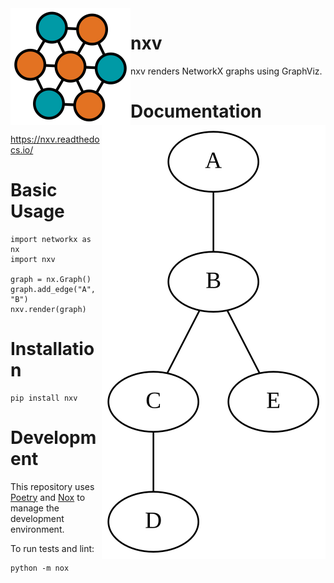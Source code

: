 <img src="./docs/_static/logo/logo.svg" align="left">

# nxv

nxv renders NetworkX graphs using GraphViz.

<img src="./docs/_static/example/quickstart_graph.svg" align="right">

# Documentation

https://nxv.readthedocs.io/

# Basic Usage

    import networkx as nx
    import nxv
    
    graph = nx.Graph()
    graph.add_edge("A", "B")
    nxv.render(graph)

# Installation

    pip install nxv

# Development

This repository uses [Poetry](https://python-poetry.org/) and [Nox](https://nox.thea.codes/en/stable/)
to manage the development environment.

To run tests and lint:

    python -m nox
